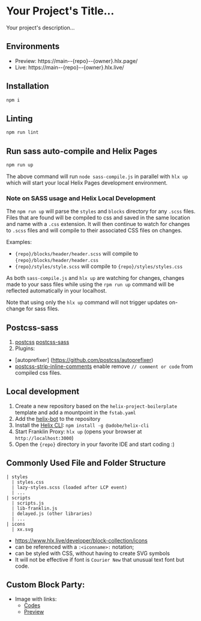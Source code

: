 # Your Project's Title...
Your project's description...

## Environments
- Preview: https://main--{repo}--{owner}.hlx.page/
- Live: https://main--{repo}--{owner}.hlx.live/

## Installation

```sh
npm i
```

## Linting

```sh
npm run lint
```
## Run sass auto-compile and Helix Pages
```sh
npm run up
```

The above command will run `node sass-compile.js` in parallel with `hlx up` which will start your local Helix Pages development environment.

### Note on SASS usage and Helix Local Development

 The `npm run up` will parse the `styles` and `blocks` directory for any `.scss` files. Files that are found will be compiled to css and saved in the same location and name with a `.css` extension. It will then continue to watch for changes to `.scss` files and will compile to their associated CSS files on changes.

Examples: 
  - `{repo}/blocks/header/header.scss` will compile to `{repo}/blocks/header/header.css`
  - `{repo}/styles/style.scss` will compile to `{repo}/styles/styles.css`

As both `sass-compile.js` and `hlx up` are watching for changes, changes made to your sass files while using the `rpm run up` command will be reflected automatically in your localhost. 

Note that using only the `hlx up` command will not trigger updates on-change for sass files.

## Postcss-sass
1. [postcss](https://github.com/postcss/postcss#syntaxes) [postcss-sass](https://github.com/postcss/postcss-scss)
2. Plugins:
  - [autoprefixer] (https://github.com/postcss/autoprefixer)
  - [postcss-strip-inline-comments](https://github.com/mummybot/postcss-strip-inline-comments) enable remove `// comment or code` from compiled css files.

## Local development

1. Create a new repository based on the `helix-project-boilerplate` template and add a mountpoint in the `fstab.yaml`
2. Add the [helix-bot](https://github.com/apps/helix-bot) to the repository
3. Install the [Helix CLI](https://github.com/adobe/helix-cli): `npm install -g @adobe/helix-cli`
4. Start Franklin Proxy: `hlx up` (opens your browser at `http://localhost:3000`)
5. Open the `{repo}` directory in your favorite IDE and start coding :)


## Commonly Used File and Folder Structure
    | styles
      | styles.css 
      | lazy-styles.scss (loaded after LCP event)
      | ...
    | scripts
      | scripts.js
      | lib-franklin.js
      | delayed.js (other libraries)
      | ...
    | icons
      | xx.svg

  - https://www.hlx.live/developer/block-collection/icons
  - can be referenced with a `:<iconname>:` notation; 
  - can be styled with CSS, without having to create SVG symbols
  - It will not be effective if font is `Courier New` that unusual text font but code.
  
## Custom Block Party:
 - Image with links: 
   - [Codes](https://github.com/hlxsites/wgf-pga-tour/blob/86dadfc5720a3e097fd7b354c007e61fed4b722f/blocks/header/header.js#L20-L39 )
   - [Preview](https://main--wgf-pga-tour--hlxsites.hlx.page/footer?view-doc-source=true)
